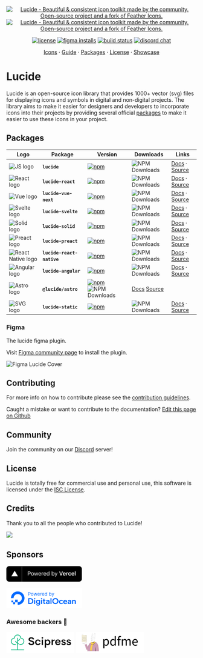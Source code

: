 <p align="center">
  <a href="https://github.com/lucide-icons/lucide#gh-light-mode-only">
    <img src="https://lucide.dev/lucide-logo-repo.svg#gh-light-mode-only" alt="Lucide - Beautiful & consistent icon toolkit made by the community. Open-source project and a fork of Feather Icons." width="480">
  </a>
  <a href="https://github.com/lucide-icons/lucide#gh-dark-mode-only">
    <img src="https://lucide.dev/lucide-logo-repo-dark.svg#gh-dark-mode-only" alt="Lucide - Beautiful & consistent icon toolkit made by the community. Open-source project and a fork of Feather Icons." width="480">
  </a>
</p>
<p align="center">
  <a href="https://github.com/lucide-icons/lucide/blob/main/LICENSE"><img src="https://img.shields.io/npm/l/lucide" alt="license"></a>
  <a href="https://www.figma.com/community/plugin/939567362549682242/Lucide-Icons"><img src="https://img.shields.io/badge/Figma-F24E1E?logo=figma&logoColor=white" alt="figma installs"></a>
  <a href="https://github.com/lucide-icons/lucide/actions/workflows/release.yml"><img src="https://github.com/lucide-icons/lucide/actions/workflows/release.yml/badge.svg" alt="build status"></a>
  <a href="https://discord.gg/EH6nSts"><img src="https://img.shields.io/discord/723074157486800936?label=chat&logo=discord&logoColor=%23ffffff&colorB=%237289DA" alt="discord chat"></a>
</p>
<p align="center">
  <a href="https://lucide.dev/icons/">Icons</a>
  ·
  <a href="https://lucide.dev/guide/">Guide</a>
  ·
  <a href="https://lucide.dev/packages">Packages</a>
  ·
  <a href="https://lucide.dev/license">License</a>
  ·
  <a href="https://lucide.dev/showcase">Showcase</a>
</p>

# Lucide

Lucide is an open-source icon library that provides 1000+ vector (svg) files for displaying icons and symbols in digital and non-digital projects. The library aims to make it easier for designers and developers to incorporate icons into their projects by providing several official [packages](https://lucide.dev/packages) to make it easier to use these icons in your project.

## Packages

| Logo | Package | Version | Downloads | Links |
| ---- | ------- | ------- | --------- | ----- |
| <img src="https://lucide.dev/framework-logos/js.svg" alt="JS logo" width="48"> | **`lucide`** | [![npm](https://img.shields.io/npm/v/lucide)](https://www.npmjs.com/package/lucide) | ![NPM Downloads](https://img.shields.io/npm/dw/lucide) | [Docs](https://lucide.dev/guide/packages/lucide) · [Source](./packages/lucide) |
| <img src="https://lucide.dev/framework-logos/react.svg" alt="React logo" width="48"> | **`lucide-react`** | [![npm](https://img.shields.io/npm/v/lucide-react)](https://www.npmjs.com/package/lucide-react) | ![NPM Downloads](https://img.shields.io/npm/dw/lucide-react) | [Docs](https://lucide.dev/guide/packages/lucide-react) · [Source](./packages/lucide-react) |
| <img src="https://lucide.dev/framework-logos/vue.svg" alt="Vue logo" width="48"> | **`lucide-vue-next`** | [![npm](https://img.shields.io/npm/v/lucide-vue-next)](https://www.npmjs.com/package/lucide-vue-next) | ![NPM Downloads](https://img.shields.io/npm/dw/lucide-vue-next) | [Docs](https://lucide.dev/guide/packages/lucide-vue-next) · [Source](./packages/lucide-vue-next) |
| <img src="https://lucide.dev/framework-logos/svelte.svg" alt="Svelte logo" width="48"> | **`lucide-svelte`** | [![npm](https://img.shields.io/npm/v/lucide-svelte)](https://www.npmjs.com/package/lucide-svelte) | ![NPM Downloads](https://img.shields.io/npm/dw/lucide-svelte) | [Docs](https://lucide.dev/guide/packages/lucide-svelte) · [Source](./packages/lucide-svelte) |
| <img src="https://lucide.dev/framework-logos/solid.svg" alt="Solid logo" width="48"> | **`lucide-solid`** | [![npm](https://img.shields.io/npm/v/lucide-solid)](https://www.npmjs.com/package/lucide-solid) | ![NPM Downloads](https://img.shields.io/npm/dw/lucide-solid) | [Docs](https://lucide.dev/guide/packages/lucide-solid) · [Source](./packages/lucide-solid) |
| <img src="https://lucide.dev/framework-logos/preact.svg" alt="Preact logo" width="48"> | **`lucide-preact`** | [![npm](https://img.shields.io/npm/v/lucide-preact)](https://www.npmjs.com/package/lucide-preact) | ![NPM Downloads](https://img.shields.io/npm/dw/lucide-preact) | [Docs](https://lucide.dev/guide/packages/lucide-preact) · [Source](./packages/lucide-preact) |
| <img src="https://lucide.dev/framework-logos/react-native.svg" alt="React Native logo" width="48"> | **`lucide-react-native`** | [![npm](https://img.shields.io/npm/v/lucide-react-native)](https://www.npmjs.com/package/lucide-react-native) | ![NPM Downloads](https://img.shields.io/npm/dw/lucide-react-native) | [Docs](https://lucide.dev/guide/packages/lucide-react-native) · [Source](./packages/lucide-react-native) |
| <img src="https://lucide.dev/framework-logos/angular.svg" alt="Angular logo" width="48"> | **`lucide-angular`** | [![npm](https://img.shields.io/npm/v/lucide-angular)](https://www.npmjs.com/package/lucide-angular) | ![NPM Downloads](https://img.shields.io/npm/dw/lucide-angular) | [Docs](https://lucide.dev/guide/packages/lucide-angular) · [Source](./packages/lucide-angular) |
| <img src="https://lucide.dev/framework-logos/astro.svg" alt="Astro logo" width="48"> | **`@lucide/astro`** | [![npm](https://img.shields.io/npm/v/@lucide/astro)](https://www.npmjs.com/package/@lucide/astro) ![NPM Downloads](https://img.shields.io/npm/dw/@lucide/astro) | [Docs](https://lucide.dev/guide/packages/lucide-astro) [Source](./packages/astro) |
| <img src="https://lucide.dev/framework-logos/svg.svg" alt="SVG logo" width="48"> | **`lucide-static`** | [![npm](https://img.shields.io/npm/v/lucide-static)](https://www.npmjs.com/package/lucide-static) | ![NPM Downloads](https://img.shields.io/npm/dw/lucide-static) | [Docs](https://lucide.dev/guide/packages/lucide-static) · [Source](./packages/lucide-static) |

### Figma

The lucide figma plugin.

Visit [Figma community page](https://www.figma.com/community/plugin/939567362549682242/Lucide-Icons) to install the plugin.

<img width="420" src="https://www.figma.com/community/plugin/939567362549682242/thumbnail" alt="Figma Lucide Cover">

## Contributing

For more info on how to contribute please see the [contribution guidelines](https://github.com/lucide-icons/lucide/blob/main/CONTRIBUTING.md).

Caught a mistake or want to contribute to the documentation? [Edit this page on Github](https://github.com/lucide-icons/lucide/blob/main/README.md)

## Community

Join the community on our [Discord](https://discord.gg/EH6nSts) server!

## License

Lucide is totally free for commercial use and personal use, this software is licensed under the [ISC License](https://github.com/lucide-icons/lucide/blob/main/LICENSE).

## Credits

Thank you to all the people who contributed to Lucide!

<a href="https://github.com/lucide-icons/lucide/graphs/contributors">

<img src="https://opencollective.com/lucide-icons/contributors.svg?width=800" />
</a>

## Sponsors

<a href="https://vercel.com?utm_source=lucide&utm_campaign=oss">
  <img src="docs/public/vercel.svg" alt="Powered by Vercel" width="200" />
</a>

<a href="https://www.digitalocean.com/?refcode=b0877a2caebd&utm_campaign=Referral_Invite&utm_medium=Referral_Program&utm_source=badge"><img src="docs/public/digitalocean.svg" width="200" alt="DigitalOcean Referral Badge" /></a>

### Awesome backers 🍺

<a href="https://www.scipress.io?utm_source=lucide"><img src="docs/public/sponsors/scipress.svg" width="180" alt="Scipress sponsor badge" /></a>
<a href="https://github.com/pdfme/pdfme"><img src="docs/public/sponsors/pdfme.svg" width="180" alt="pdfme sponsor badge" /></a>
